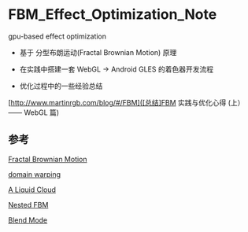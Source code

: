 # FBM_Effect_Optimization_Note

gpu-based effect optimization

- 基于 分型布朗运动(Fractal Brownian Motion) 原理

- 在实践中搭建一套 WebGL -> Android GLES 的着色器开发流程

- 优化过程中的一些经验总结

[http://www.martinrgb.com/blog/#/FBM]([总结]FBM 实践与优化心得 (上） —— WebGL 篇)

## 参考

[Fractal Brownian Motion
](https://thebookofshaders.com/13/?lan=ch)

[domain warping](http://iquilezles.org/www/articles/warp/warp.htm)

[A Liquid Cloud](https://play.google.com/store/apps/details?id=com.formisk.aliquidcloud.free&hl=en_US)

[Nested FBM](https://www.shadertoy.com/view/MdSfDy)

[Blend Mode](https://github.com/patriciogonzalezvivo/thebookofshaders/blob/master/16/blend.frag)
